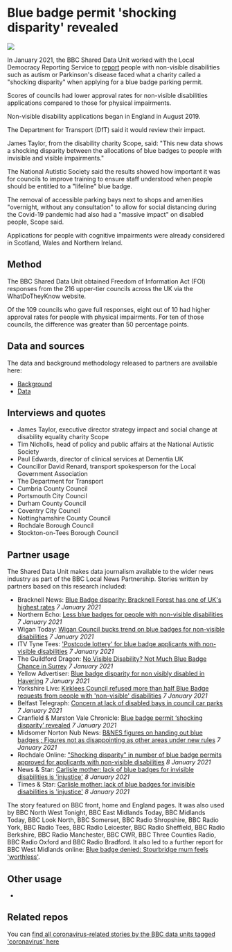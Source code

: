 # Blue badge permit 'shocking disparity' revealed

![](https://ichef.bbci.co.uk/news/976/cpsprodpb/11E91/production/_116216337_blue_badge.png)

In January 2021, the BBC Shared Data Unit worked with the Local Democracy Reporting Service to [report](https://www.bbc.co.uk/news/uk-55221474) people with non-visible disabilities such as autism or Parkinson's disease faced what a charity called a "shocking disparity" when applying for a blue badge parking permit.

Scores of councils had lower approval rates for non-visible disabilities applications compared to those for physical impairments.

Non-visible disability applications began in England in August 2019.

The Department for Transport (DfT) said it would review their impact.

James Taylor, from the disability charity Scope, said: "This new data shows a shocking disparity between the allocations of blue badges to people with invisible and visible impairments."

The National Autistic Society said the results showed how important it was for councils to improve training to ensure staff understood when people should be entitled to a "lifeline" blue badge.

The removal of accessible parking bays next to shops and amenities "overnight, without any consultation" to allow for social distancing during the Covid-19 pandemic had also had a "massive impact" on disabled people, Scope said.

Applications for people with cognitive impairments were already considered in Scotland, Wales and Northern Ireland.

## Method

The BBC Shared Data Unit obtained Freedom of Information Act (FOI) responses from the 216 upper-tier councils across the UK via the WhatDoTheyKnow website.

Of the 109 councils who gave full responses, eight out of 10 had higher approval rates for people with physical impairments. For ten of those councils, the difference was greater than 50 percentage points.

## Data and sources

The data and background methodology released to partners are available here:
* [Background](https://docs.google.com/document/d/1s6p1UN2xStpGsYrGGVHQFRdGiRMedaOyrWiQUIO8RpU/edit?usp=sharing)
* [Data](https://docs.google.com/spreadsheets/d/1CnIiXPjFabI8auAxVcH7Io3bjd5u7Ny2yo74keSoQqE/edit?usp=sharing)

## Interviews and quotes

* James Taylor, executive director strategy impact and social change at disability equality charity Scope
* Tim Nicholls, head of policy and public affairs at the National Autistic Society
* Paul Edwards, director of clinical services at Dementia UK
* Councillor David Renard, transport spokesperson for the Local Government Association
* The Department for Transport
* Cumbria County Council
* Portsmouth City Council
* Durham County Council
* Coventry City Council
* Nottinghamshire County Council
* Rochdale Borough Council
* Stockton-on-Tees Borough Council 

## Partner usage

The Shared Data Unit makes data journalism available to the wider news industry as part of the BBC Local News Partnership.
Stories written by partners based on this research included:

* Bracknell News: [Blue Badge disparity: Bracknell Forest has one of UK's highest rates](https://www.bracknellnews.co.uk/news/18993358.blue-badge-disparity-bracknell-forest-one-uks-highest-rates/) *7 January 2021*
* Northern Echo: [Less blue badges for people with non-visible disabilities](https://www.thenorthernecho.co.uk/news/18990871.less-blue-badges-people-non-visible-disabilities/) *7 January 2021*
* Wigan Today: [Wigan Council bucks trend on blue badges for non-visible disabilities](https://www.wigantoday.net/news/politics/wigan-council-bucks-trend-blue-badges-non-visible-disabilities-3088015) *7 January 2021*
* ITV Tyne Tees: ['Postcode lottery' for blue badge applicants with non-visible disabilities](https://www.itv.com/news/tyne-tees/2021-01-07/postcode-lottery-for-blue-badge-applicants-with-non-visible-disabilities) *7 January 2021*
* The Guildford Dragon: [No Visible Disability? Not Much Blue Badge Chance in Surrey](https://www.guildford-dragon.com/2021/01/07/no-visible-disability-not-much-blue-badge-chance-in-surrey/) *7 January 2021*
* Yellow Advertiser: [Blue badge disparity for non visibly disabled in Havering](https://www.yellowad.co.uk/blue-badge-disparity-for-non-visibly-disabled-in-havering/) *7 January 2021*
* Yorkshire Live: [Kirklees Council refused more than half Blue Badge requests from people with 'non-visible' disabilities](https://www.examinerlive.co.uk/news/west-yorkshire-news/kirklees-council-refused-more-half-19573298) *7 January 2021*
* Belfast Telegraph: [Concern at lack of disabled bays in council car parks](https://www.belfasttelegraph.co.uk/news/northern-ireland/concern-at-lack-of-disabled-bays-in-council-car-parks-39940027.html) *7 January 2021*
* Cranfield & Marston Vale Chronicle: [Blue badge permit ‘shocking disparity’ revealed](https://cranfieldandmarstonvale.co.uk/central-beds-council/blue-badge-permit-shocking-disparity-revealed/) *7 January 2021*
* Midsomer Norton Nub News: [B&NES figures on handing out blue badges ; Figures not as disappointing as other areas under new rules](https://midsomernorton.nub.news/n/blue-badges) *7 January 2021*
* Rochdale Online: ["Shocking disparity" in number of blue badge permits approved for applicants with non-visible disabilities](https://www.rochdaleonline.co.uk/news-features/2/news-headlines/138561/shocking-disparity-in-number-of-blue-badge-permits-approved-for-applicants-with-nonvisible-disabilities?cmpredirect) *8 January 2021*
* News & Star: [Carlisle mother: lack of blue badges for invisible disabilities is 'injustice'](https://www.newsandstar.co.uk/news/18994975.carlisle-mother-lack-blue-badges-invisible-disabilities-injustice/) *8 January 2021*
* Times & Star: [Carlisle mother: lack of blue badges for invisible disabilities is 'injustice'](https://www.timesandstar.co.uk/news/18994976.carlisle-mother-lack-blue-badges-invisible-disabilities-injustice/) *8 January 2021*

The story featured on BBC front, home and England pages. It was also used by BBC North West Tonight, BBC East Midlands Today, BBC Midlands Today, BBC Look North, BBC Somerset, BBC Radio Shropshire, BBC Radio York, BBC Radio Tees, BBC Radio Leicester, BBC Radio Sheffield, BBC Radio Berkshire, BBC Radio Manchester, BBC CWR, BBC Three Counties Radio, BBC Radio Oxford and BBC Radio Bradford. It also led to a further report for BBC West Midlands online: [Blue badge denied: Stourbridge mum feels 'worthless'](https://www.bbc.co.uk/news/uk-england-birmingham-55579359).

## Other usage

*

## Related repos

You can [find all coronavirus-related stories by the BBC data units tagged 'coronavirus' here](https://github.com/search?q=topic%3Acoronavirus+org%3ABBC-Data-Unit&type=Repositories)
